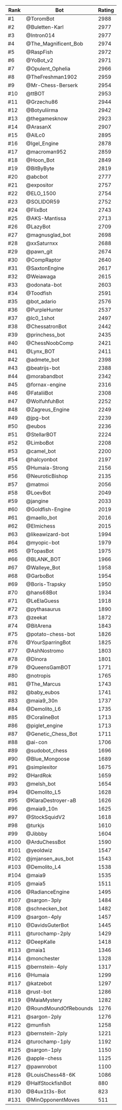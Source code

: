 Rank|Bot|Rating
---|---|---
#1|@ToromBot|2988
#2|@Buletten-Karl|2977
#3|@Intron014|2977
#4|@The_Magnificent_Bob|2974
#5|@RaspFish|2972
#6|@YoBot_v2|2971
#7|@Opulent_Ophelia|2966
#8|@TheFreshman1902|2959
#9|@Mr-Chess-Berserk|2954
#10|@ttBOT|2953
#11|@Grzechu86|2944
#12|@Botyuliirma|2942
#13|@thegamesknow|2923
#14|@ArasanX|2907
#15|@AILc0|2895
#16|@Igel_Engine|2878
#17|@macroman952|2859
#18|@Hoon_Bot|2849
#19|@BitByByte|2819
#20|@abcbot|2777
#21|@expositor|2757
#22|@ELO_1500|2754
#23|@SOLIDOR59|2752
#24|@FlixBot|2743
#25|@AKS-Mantissa|2713
#26|@LazyBot|2709
#27|@magnusglad_bot|2698
#28|@xxSaturnxx|2688
#29|@pawn_git|2674
#30|@CompRaptor|2640
#31|@SaxtonEngine|2617
#32|@Weiawaga|2615
#33|@odonata-bot|2603
#34|@Toodfish|2591
#35|@bot_adario|2576
#36|@PurpleHunter|2537
#37|@lc0_1shot|2497
#38|@ChessatronBot|2442
#39|@princhess_bot|2435
#40|@ChessNoobComp|2421
#41|@Lynx_BOT|2411
#42|@admete_bot|2398
#43|@beatrijs-bot|2388
#44|@morabandbot|2342
#45|@fornax-engine|2316
#46|@FataliiBot|2308
#47|@WolfuhfuhBot|2252
#48|@Zagreus_Engine|2249
#49|@jpg-bot|2239
#50|@eubos|2236
#51|@StellarBOT|2224
#52|@LimboBot|2208
#53|@camel_bot|2200
#54|@halcyonbot|2197
#55|@Humaia-Strong|2156
#56|@NeuroticBishop|2135
#57|@matmoi|2056
#58|@LoevBot|2049
#59|@jangine|2033
#60|@Goldfish-Engine|2019
#61|@maello_bot|2016
#62|@Elmichess|2015
#63|@likeawizard-bot|1994
#64|@myopic-bot|1979
#65|@TopasBot|1975
#66|@BLANK_BOT|1966
#67|@Walleye_Bot|1958
#68|@GarboBot|1954
#69|@Boris-Trapsky|1950
#70|@hans68Bot|1934
#71|@LeElaGuess|1918
#72|@pythasaurus|1890
#73|@zeekat|1872
#74|@BitArena|1843
#75|@potato-chess-bot|1826
#76|@YourSparringBot|1825
#77|@AshNostromo|1803
#78|@Dinora|1801
#79|@QueensGamBOT|1771
#80|@notropis|1765
#81|@The_Marcus|1743
#82|@baby_eubos|1741
#83|@maia9_30n|1737
#84|@Demolito_L6|1735
#85|@CoralineBot|1713
#86|@piglet_engine|1713
#87|@Genetic_Chess_Bot|1711
#88|@ai-con|1706
#89|@sudobot_chess|1696
#90|@Blue_Mongoose|1689
#91|@simplexitor|1675
#92|@HardRok|1659
#93|@melsh_bot|1654
#94|@Demolito_L5|1628
#95|@KlaraDestroyer-aB|1626
#96|@maia9_10n|1625
#97|@StockSquidV2|1618
#98|@turkjs|1610
#99|@Jibbby|1604
#100|@ArduChessBot|1590
#101|@yeoldwiz|1547
#102|@jmjansen_aus_bot|1543
#103|@Demolito_L4|1538
#104|@maia9|1535
#105|@maia5|1511
#106|@RadianceEngine|1495
#107|@sargon-3ply|1484
#108|@schnecken_bot|1482
#109|@sargon-4ply|1457
#110|@DavidsGuterBot|1445
#111|@turochamp-2ply|1429
#112|@DeepKalle|1418
#113|@maia1|1346
#114|@monchester|1328
#115|@bernstein-4ply|1317
#116|@Humaia|1299
#117|@katzebot|1297
#118|@rust-bot|1286
#119|@MaiaMystery|1282
#120|@RoundMoundOfRebounds|1276
#121|@sargon-2ply|1276
#122|@munfish|1258
#123|@bernstein-2ply|1221
#124|@turochamp-1ply|1192
#125|@sargon-1ply|1150
#126|@apple-chess|1125
#127|@pawnrobot|1100
#128|@LouisChess48-6K|1086
#129|@HalfStockfishBot|880
#130|@B4ux1t3s-Bot|823
#131|@MinOpponentMoves|511
